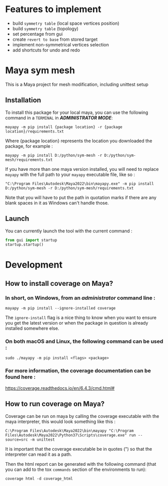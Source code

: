 # Features to implement

* build `symmetry table` (local space vertices position)
* build `symmetry table` (topology)
* set percentage from gui
* create `revert to base` from stored target
* implement non-symmetrical vertices selection
* add shortcuts for undo and redo

# Maya sym mesh
This is a Maya project for mesh modification, including unittest setup

## Installation
To install this package for your local maya, you can use the following command in a `TERMINAL` in **_ADMINISTRATOR MODE_**: 
```commandline
mayapy -m pip install {package location} -r {package location}/requirements.txt
```
Where {package location} represents the location you downloaded the package, for example :
```commandline
mayapy -m pip install D:/python/sym-mesh -r D:/python/sym-mesh/requirements.txt
```
If you have more than one maya version installed, you will need to replace `mayapy` with the full path to your `mayapy` executable file, like so : 
```commandline
"C:\Program Files\Autodesk\Maya2022\bin\mayapy.exe" -m pip install D:/python/sym-mesh -r D:/python/sym-mesh/requirements.txt
```
Note that you will have to put the path in quotation marks if there are any blank spaces in it as Windows can't handle those.

## Launch
You can currently launch the tool with the current command : 
```python
from gui import startup
startup.startup()
```


# Development

## How to install coverage on Maya?

### In short, on Windows, from an ***administrator*** command line :
```commandline
mayapy -m pip install --ignore-installed coverage
```
The `ignore-install` flag is a nice thing to know when you want to ensure you get the latest version or when the package in question is already installed somewhere else.

### On both macOS and Linux, the following command can be used :
```commandline
sudo ./mayapy -m pip install <flags> <package>
```

### For more information, the coverage documentation can be found here :
https://coverage.readthedocs.io/en/6.4.3/cmd.html#

## How to run coverage on Maya?
Coverage can be run on maya by calling the coverage executable with the maya interpreter, this would look something like this : 
```commandline
C:\Program Files\Autodesk\Maya2022\bin\mayapy "C:\Program Files\Autodesk\Maya2022\Python37\Scripts\coverage.exe" run --source=src -m unittest
```
It is important that the coverage executable be in quotes (") so that the interpreter can read it as a path.

Then the html report can be generated with the following command (that you can add to the tox `commands` section of the environments to run):
```commandline
coverage html -d coverage_html
```
